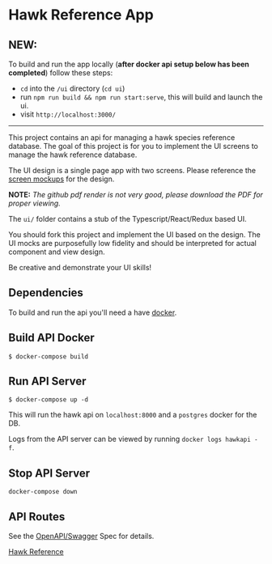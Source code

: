 # Hawk Reference App

## NEW:

To build and run the app locally (**after docker api setup below has been completed**) follow these steps:
- `cd` into the `/ui` directory (`cd ui`)
- run `npm run build && npm run start:serve`, this will build and launch the ui.
- visit `http://localhost:3000/`

---

This project contains an api for managing a hawk species reference database.
The goal of this project is for you to implement the UI screens to manage the hawk reference database.

The UI design is a single page app with two screens. Please
reference the [screen mockups](Hawk%20Reference%20UI%20Mocks.pdf) for the design.

**NOTE:** *The github pdf render is not very good, please download the PDF for proper viewing.*


The `ui/` folder contains a stub of the Typescript/React/Redux based UI.

You should fork this project and implement the UI based on the design.
The UI mocks are purposefully low fidelity and should be interpreted for actual component
and view design.

Be creative and demonstrate your UI skills!


## Dependencies

To build and run the api you'll need a have [docker](https://www.docker.com/products/docker-desktop).

## Build API Docker

```
$ docker-compose build
```

## Run API Server

```
$ docker-compose up -d
```

This will run the hawk api on `localhost:8000` and a `postgres` docker for the DB.

Logs from the API server can be viewed by running `docker logs hawkapi -f`.

## Stop API Server

```
docker-compose down
```

## API Routes

See the [OpenAPI/Swagger](hawkapi-swagger-2.0.json) Spec for details.

[Hawk Reference](https://www.allaboutbirds.org/news/search/?q=hawks)
